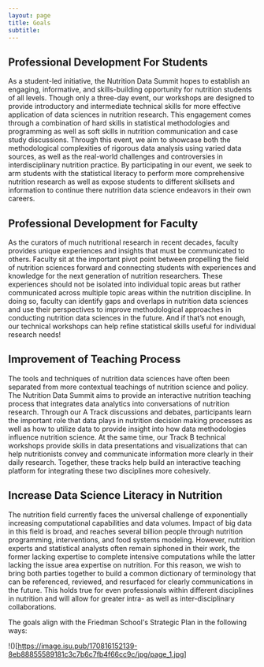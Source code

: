 ```yaml
---
layout: page
title: Goals 
subtitle: 
---
```


## Professional Development For Students

As a student-led initiative, the Nutrition Data Summit hopes to establish an engaging, informative, and skills-building opportunity for nutrition students of all levels. Though only a three-day event, our workshops are designed to provide introductory and intermediate technical skills for more effective application of data sciences in nutrition research. This engagement comes through a combination of hard skills in statistical methodologies and programming as well as soft skills in nutrition communication and case study discussions. Through this event, we aim to showcase both the methodological complexities of rigorous data analysis using varied data sources, as well as the real-world challenges and controversies in interdisciplinary nutrition practice. By participating in our event, we seek to arm students with the statistical literacy to perform more comprehensive nutrition research as well as expose students to different skillsets and information to continue there nutrition data science endeavors in their own careers.

## Professional Development for Faculty

As the curators of much nutritional research in recent decades, faculty provides unique experiences and insights that must be communicated to others. Faculty sit at the important pivot point between propelling the field of nutrition sciences forward and connecting students with experiences and knowledge for the next generation of nutrition researchers. These experiences should not be isolated into individual topic areas but rather communicated across multiple topic areas within the nutrition discipline. In doing so, faculty can identify gaps and overlaps in nutrition data sciences and use their perspectives to improve methodological approaches in conducting nutrition data sciences in the future. And if that’s not enough, our technical workshops can help refine statistical skills useful for individual research needs!

## Improvement of Teaching Process

The tools and techniques of nutrition data sciences have often been separated from more contextual teachings of nutrition science and policy. The Nutrition Data Summit aims to provide an interactive nutrition teaching process that integrates data analytics into conversations of nutrition research. Through our A Track discussions and debates, participants learn the important role that data plays in nutrition decision making processes as well as how to utilize data to provide insight into how data methodologies influence nutrition science. At the same time, our Track B technical workshops provide skills in data presentations and visualizations that can help nutritionists convey and communicate information more clearly in their daily research. Together, these tracks help build an interactive teaching platform for integrating these two disciplines more cohesively.

## Increase Data Science Literacy in Nutrition

The nutrition field currently faces the universal challenge of exponentially increasing computational capabilities and data volumes. Impact of big data in this field is broad, and reaches several billion people through nutrition programming, interventions, and food systems modeling. However, nutrition experts and statistical analysts often remain siphoned in their work, the former lacking expertise to complete intensive computations while the latter lacking the issue area expertise on nutrition. For this reason, we wish to bring both parties together to build a common dictionary of terminology that can be referenced, reviewed, and resurfaced for clearly communications in the future. This holds true for even professionals within different disciplines in nutrition and will allow for greater intra- as well as inter-disciplinary collaborations.

The goals align with the Friedman School's Strategic Plan in the following ways:

!()[https://image.isu.pub/170816152139-8eb88855589181c3c7b6c7fb4f66cc9c/jpg/page_1.jpg]


